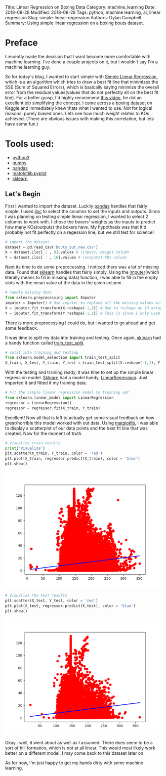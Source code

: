 Title: Linear Regression on Boxing Data
Category: machine_learning
Date: 2018-08-28
Modified: 2018-08-28
Tags: python, machine learning, ai, linear regression
Slug: simple-linear-regression
Authors: Dylan Campbell
Summary: Using simple linear regression on a boxing bouts dataset.

# Preface
I recently made the decision that I want become more comfortable with machine learning. I've done a couple projects on it, but I wouldn't say I'm a machine learning guy. 

So for today's blog, I wanted to start simple with [Simple Linear Regression](https://en.wikipedia.org/wiki/Simple_linear_regression), which is a an algorithm which tries to draw a best fit line that minimizes the SSE (Sum of Squared Errors), which is basically saying minimize the overall error from the residual values(values that do not perfectly sit on the best fit line). For a better grasp, I'd highly recommend [this video](https://www.youtube.com/watch?v=ZkjP5RJLQF4), he did an excellent job simplifying the concept. I came across a [boxing dataset](https://www.kaggle.com/slonsky/boxing-bouts) on Kaggle and immediately knew thats what I wanted to use. Not for logical reasons, purely biased ones. Lets see how much weight relates to KOs achieved. (There are obvious issues with making this correlation, but lets have some fun.) 

# Tools used:
* [python3](https://www.python.org/download/releases/3.0/)
* [numpy](http://www.numpy.org/)
* [pandas](https://pandas.pydata.org/)
* [matplotlib.pyplot](https://matplotlib.org/api/pyplot_summary.html)
* [sklearn](http://scikit-learn.org/stable/)

## Let's Begin
First I wanted to import the dataset. Luckily [pandas](https://pandas.pydata.org/) handles that fairly simple. I used [iloc](https://pandas.pydata.org/pandas-docs/version/0.17.0/generated/pandas.DataFrame.iloc.html) to select the columns to set the inputs and outputs. Since I was planning on testing simple linear regression, I wanted to select 2 columns to work with. I chose the boxers' weights as the inputs to predict how many KOs(outputs) the boxers have. My hypothesis was that it'd probably not fit perfectly on a regession line, but we still test for science!

```python
# import the dataset
dataset = pd.read_csv('bouts_out_new.csv')
X = dataset.iloc[ : , 8].values # (inputs) weight column
Y = dataset.iloc[ : , 16].values # (outputs) KOs column
```

Next its time to do some preprocessing. I noticed there was a lot of missing data. Found that [sklearn](http://scikit-learn.org/stable/) handles that fairly simply. Using the [Imputer](http://scikit-learn.org/stable/modules/generated/sklearn.preprocessing.Imputer.html)(which literally means to fill in missing data) function, I was able to fill in the empty slots with the mean value of the data in the given column.

```python
# handle missing data
from sklearn.preprocessing import Imputer
imputer = Imputer() # Use imputer to replace all the missing values with the mean of the columns
X = imputer.fit_transform(X.reshape(-1,1)) # Had to reshape my 1D arrays to 2D arrays before filling the values
Y = imputer.fit_transform(Y.reshape(-1,1)) # This is since I only used a single column for each of these values and imputer expects 2D arrays
``` 
There is more preprocessing I could do, but I wanted to go ahead and get some feedback.

It was time to split my data into training and testing. Once again, [sklearn](http://scikit-learn.org/stable/) had a handy function called [train_test_split](http://scikit-learn.org/stable/modules/generated/sklearn.model_selection.train_test_split.html#sklearn.model_selection.train_test_split).

```python
# split into training and testing
from sklearn.model_selection import train_test_split
X_train, X_test, Y_train, Y_test = train_test_split(X.reshape(-1,1), Y.reshape(-1,1), test_size = 0.2) # dedicate 20% to test data
``` 

With the testing and training ready, it was time to set up the simple linear regression model. [Sklearn](http://scikit-learn.org/stable/) had a model handy, [LinearRegression](http://scikit-learn.org/stable/modules/generated/sklearn.linear_model.LinearRegression.html). Just imported it and fitted it my training data.

```python
# Fit the simple linear regression model to training set
from sklearn.linear_model import LinearRegression
regressor = LinearRegression()
regressor = regressor.fit(X_train, Y_train)
```

Excellent! Now all that is left to actually get some visual feedback on how great/horrible this model worked with out data. Using [matplotlib](https://matplotlib.org/api/pyplot_summary.html), I was able to display a scatterplot of our data points and the best fit line that was created. Now for the moment of truth.

```python
# Visualize train results
print('Visualize')
plt.scatter(X_train, Y_train, color = 'red')
plt.plot(X_train, regressor.predict(X_train), color = 'blue')
plt.show()
```
![training_results](../images/simp_lin_reg_train.png)

```python
# Visualize the test results
plt.scatter(X_test, Y_test, color = 'red')
plt.plot(X_test, regressor.predict(X_test), color = 'blue')
plt.show()
```
![testing_results](./images/simp_lin_reg_test.png)

Okay.. well, it went about as well as I assumed. There does seem to be a sort of hill formation, which is not at all linear. This would most likely work better on a different model. I may come back to this dataset later on.

As for now, I'm just happy to get my hands dirty with some machine learning.